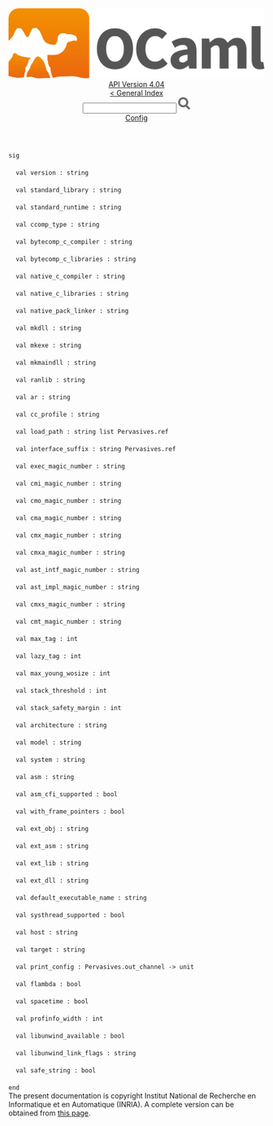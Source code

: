 <!-- ((! set title API !)) ((! set documentation !)) ((! set api !)) ((! set nobreadcrumb !)) -->
<div class="api"><header><nav class="toc brand"><a class="brand" href="https://ocaml.org/"><img src="colour-logo-gray.svg" class="svg" alt="OCaml"></a></nav><nav class="toc"><div class="toc_version"><a href="/docs" id="version-select">API Version 4.04</a></div><a href="index.html">&lt; General Index</a><div class="api_search"><input type="text" name="apisearch" id="api_search" oninput="mySearch(false);" onkeypress="this.oninput();" onclick="this.oninput();" onpaste="this.oninput();">
<img src="search_icon.svg" alt="Search" class="svg" onclick="mySearch(false)"></div>
<div id="search_results"></div><div class="toc_title"><a href="Config.html">Config</a></div><ul></ul></nav></header>
<code class="code"><span class="keyword">sig</span><br>
&nbsp;&nbsp;<span class="keyword">val</span>&nbsp;version&nbsp;:&nbsp;string<br>
&nbsp;&nbsp;<span class="keyword">val</span>&nbsp;standard_library&nbsp;:&nbsp;string<br>
&nbsp;&nbsp;<span class="keyword">val</span>&nbsp;standard_runtime&nbsp;:&nbsp;string<br>
&nbsp;&nbsp;<span class="keyword">val</span>&nbsp;ccomp_type&nbsp;:&nbsp;string<br>
&nbsp;&nbsp;<span class="keyword">val</span>&nbsp;bytecomp_c_compiler&nbsp;:&nbsp;string<br>
&nbsp;&nbsp;<span class="keyword">val</span>&nbsp;bytecomp_c_libraries&nbsp;:&nbsp;string<br>
&nbsp;&nbsp;<span class="keyword">val</span>&nbsp;native_c_compiler&nbsp;:&nbsp;string<br>
&nbsp;&nbsp;<span class="keyword">val</span>&nbsp;native_c_libraries&nbsp;:&nbsp;string<br>
&nbsp;&nbsp;<span class="keyword">val</span>&nbsp;native_pack_linker&nbsp;:&nbsp;string<br>
&nbsp;&nbsp;<span class="keyword">val</span>&nbsp;mkdll&nbsp;:&nbsp;string<br>
&nbsp;&nbsp;<span class="keyword">val</span>&nbsp;mkexe&nbsp;:&nbsp;string<br>
&nbsp;&nbsp;<span class="keyword">val</span>&nbsp;mkmaindll&nbsp;:&nbsp;string<br>
&nbsp;&nbsp;<span class="keyword">val</span>&nbsp;ranlib&nbsp;:&nbsp;string<br>
&nbsp;&nbsp;<span class="keyword">val</span>&nbsp;ar&nbsp;:&nbsp;string<br>
&nbsp;&nbsp;<span class="keyword">val</span>&nbsp;cc_profile&nbsp;:&nbsp;string<br>
&nbsp;&nbsp;<span class="keyword">val</span>&nbsp;load_path&nbsp;:&nbsp;string&nbsp;list&nbsp;<span class="constructor">Pervasives</span>.ref<br>
&nbsp;&nbsp;<span class="keyword">val</span>&nbsp;interface_suffix&nbsp;:&nbsp;string&nbsp;<span class="constructor">Pervasives</span>.ref<br>
&nbsp;&nbsp;<span class="keyword">val</span>&nbsp;exec_magic_number&nbsp;:&nbsp;string<br>
&nbsp;&nbsp;<span class="keyword">val</span>&nbsp;cmi_magic_number&nbsp;:&nbsp;string<br>
&nbsp;&nbsp;<span class="keyword">val</span>&nbsp;cmo_magic_number&nbsp;:&nbsp;string<br>
&nbsp;&nbsp;<span class="keyword">val</span>&nbsp;cma_magic_number&nbsp;:&nbsp;string<br>
&nbsp;&nbsp;<span class="keyword">val</span>&nbsp;cmx_magic_number&nbsp;:&nbsp;string<br>
&nbsp;&nbsp;<span class="keyword">val</span>&nbsp;cmxa_magic_number&nbsp;:&nbsp;string<br>
&nbsp;&nbsp;<span class="keyword">val</span>&nbsp;ast_intf_magic_number&nbsp;:&nbsp;string<br>
&nbsp;&nbsp;<span class="keyword">val</span>&nbsp;ast_impl_magic_number&nbsp;:&nbsp;string<br>
&nbsp;&nbsp;<span class="keyword">val</span>&nbsp;cmxs_magic_number&nbsp;:&nbsp;string<br>
&nbsp;&nbsp;<span class="keyword">val</span>&nbsp;cmt_magic_number&nbsp;:&nbsp;string<br>
&nbsp;&nbsp;<span class="keyword">val</span>&nbsp;max_tag&nbsp;:&nbsp;int<br>
&nbsp;&nbsp;<span class="keyword">val</span>&nbsp;lazy_tag&nbsp;:&nbsp;int<br>
&nbsp;&nbsp;<span class="keyword">val</span>&nbsp;max_young_wosize&nbsp;:&nbsp;int<br>
&nbsp;&nbsp;<span class="keyword">val</span>&nbsp;stack_threshold&nbsp;:&nbsp;int<br>
&nbsp;&nbsp;<span class="keyword">val</span>&nbsp;stack_safety_margin&nbsp;:&nbsp;int<br>
&nbsp;&nbsp;<span class="keyword">val</span>&nbsp;architecture&nbsp;:&nbsp;string<br>
&nbsp;&nbsp;<span class="keyword">val</span>&nbsp;model&nbsp;:&nbsp;string<br>
&nbsp;&nbsp;<span class="keyword">val</span>&nbsp;system&nbsp;:&nbsp;string<br>
&nbsp;&nbsp;<span class="keyword">val</span>&nbsp;asm&nbsp;:&nbsp;string<br>
&nbsp;&nbsp;<span class="keyword">val</span>&nbsp;asm_cfi_supported&nbsp;:&nbsp;bool<br>
&nbsp;&nbsp;<span class="keyword">val</span>&nbsp;with_frame_pointers&nbsp;:&nbsp;bool<br>
&nbsp;&nbsp;<span class="keyword">val</span>&nbsp;ext_obj&nbsp;:&nbsp;string<br>
&nbsp;&nbsp;<span class="keyword">val</span>&nbsp;ext_asm&nbsp;:&nbsp;string<br>
&nbsp;&nbsp;<span class="keyword">val</span>&nbsp;ext_lib&nbsp;:&nbsp;string<br>
&nbsp;&nbsp;<span class="keyword">val</span>&nbsp;ext_dll&nbsp;:&nbsp;string<br>
&nbsp;&nbsp;<span class="keyword">val</span>&nbsp;default_executable_name&nbsp;:&nbsp;string<br>
&nbsp;&nbsp;<span class="keyword">val</span>&nbsp;systhread_supported&nbsp;:&nbsp;bool<br>
&nbsp;&nbsp;<span class="keyword">val</span>&nbsp;host&nbsp;:&nbsp;string<br>
&nbsp;&nbsp;<span class="keyword">val</span>&nbsp;target&nbsp;:&nbsp;string<br>
&nbsp;&nbsp;<span class="keyword">val</span>&nbsp;print_config&nbsp;:&nbsp;<span class="constructor">Pervasives</span>.out_channel&nbsp;<span class="keywordsign">-&gt;</span>&nbsp;unit<br>
&nbsp;&nbsp;<span class="keyword">val</span>&nbsp;flambda&nbsp;:&nbsp;bool<br>
&nbsp;&nbsp;<span class="keyword">val</span>&nbsp;spacetime&nbsp;:&nbsp;bool<br>
&nbsp;&nbsp;<span class="keyword">val</span>&nbsp;profinfo_width&nbsp;:&nbsp;int<br>
&nbsp;&nbsp;<span class="keyword">val</span>&nbsp;libunwind_available&nbsp;:&nbsp;bool<br>
&nbsp;&nbsp;<span class="keyword">val</span>&nbsp;libunwind_link_flags&nbsp;:&nbsp;string<br>
&nbsp;&nbsp;<span class="keyword">val</span>&nbsp;safe_string&nbsp;:&nbsp;bool<br>
<span class="keyword">end</span></code><div class="copyright">The present documentation is copyright Institut National de Recherche en Informatique et en Automatique (INRIA). A complete version can be obtained from <a href="http://caml.inria.fr/pub/docs/manual-ocaml/">this page</a>.</div></div>